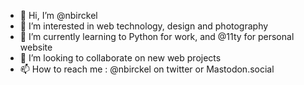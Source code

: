 - 👋 Hi, I’m @nbirckel
- 👀 I’m interested in web technology, design and photography
- 🌱 I’m currently learning to Python for work, and @11ty for personal website
- 💞️ I’m looking to collaborate on new web projects
- 📫 How to reach me  : @nbirckel on twitter or Mastodon.social

<!---
nbirckel/nbirckel is a ✨ special ✨ repository because its `README.md` (this file) appears on your GitHub profile.
You can click the Preview link to take a look at your changes.
--->
